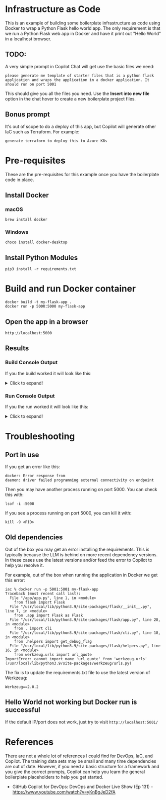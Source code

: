 
# Infrastructure as Code

This is an example of building some boilerplate infrastructure as code using Docker to wrap a Python Flask hello world app. 
The only requirement is that we run a Python Flask web app in Docker and have it print out "Hello World" in a localhost browser.

## TODO:

A very simple prompt in Copilot Chat will get use the basic files we need:

```
please generate me template of starter files that is a python flask application and wraps the application in a docker application. It should run on port 5001
```

This should give you all the files you need. Use the **Insert into new file** option in the chat hover to create a new boilerplate project files.

## Bonus prompt

It's out of scope to do a deploy of this app, but Copilot will generate other IaC such as Terraform. For example:

```
generate terraform to deploy this to Azure K8s
```

# Pre-requisites

These are the pre-requisites for this example once you have the boilerplate code in place.

## Install Docker

### macOS

```
brew install docker
```

### Windows

```
choco install docker-desktop
```

## Install Python Modules

```
pip3 install -r requirements.txt
```

# Build and run Docker container

```
docker build -t my-flask-app .
docker run -p 5000:5000 my-flask-app
```

## Open the app in a browser

```
http://localhost:5000
```

## Results

### Build Console Output

If you the build worked it will look like this:

<details>
  <summary>Click to expand!</summary>

```
iac % docker build -t my-flask-app .      
[+] Building 2.2s (9/9) FINISHED                                                                                                               docker:desktop-linux
 => [internal] load .dockerignore                                                                                                                              0.0s
 => => transferring context: 106B                                                                                                                              0.0s
 => [internal] load build definition from Dockerfile                                                                                                           0.0s
 => => transferring dockerfile: 552B                                                                                                                           0.0s
 => [internal] load metadata for docker.io/library/python:3.9-slim-buster                                                                                      0.2s
 => [1/4] FROM docker.io/library/python:3.9-slim-buster@sha256:320a7a4250aba4249f458872adecf92eea88dc6abd2d76dc5c0f01cac9b53990                                0.0s
 => [internal] load build context                                                                                                                              0.0s
 => => transferring context: 1.47kB                                                                                                                            0.0s
 => CACHED [2/4] WORKDIR /app                                                                                                                                  0.0s
 => [3/4] ADD . /app                                                                                                                                           0.0s
 => [4/4] RUN pip install --no-cache-dir -r requirements.txt                                                                                                   1.8s
 => exporting to image                                                                                                                                         0.1s
 => => exporting layers                                                                                                                                        0.1s
 => => writing image sha256:bacea39869e088affb0c6892fbcd00d5b3892e77b57f2788d205a19d570d7d4b                                                                   0.0s
 => => naming to docker.io/library/my-flask-app                                                                                                                0.0s

What's Next?
  View a summary of image vulnerabilities and recommendations → docker scout quickview
```

</details>

 ### Run Console Output

If you the run worked it will look like this:

<details>
  <summary>Click to expand!</summary>

```
iac % docker run -p 5001:5001 my-flask-app
 * Serving Flask app 'app' (lazy loading)
 * Environment: production
   WARNING: This is a development server. Do not use it in a production deployment.
   Use a production WSGI server instead.
 * Debug mode: off
 * Running on all addresses.
   WARNING: This is a development server. Do not use it in a production deployment.
 * Running on http://172.17.0.2:5001/ (Press CTRL+C to quit)
192.168.65.1 - - [12/Dec/2023 16:51:26] "GET / HTTP/1.1" 200 -
192.168.65.1 - - [12/Dec/2023 16:51:26] "GET /favicon.ico HTTP/1.1" 404 -

```

</details>

# Troubleshooting

## Port in use

If you get an error like this:

```
docker: Error response from
daemon: driver failed programming external connectivity on endpoint
```

Then you may have another process running on port 5000. You can check this with:

```
lsof -i :5000
```

If you see a process running on port 5000, you can kill it with:

```
kill -9 <PID>
```

## Old dependencies

Out of the box you may get an error installing the requirements. This is typically because the LLM is behind on more recent dependency versions. In these cases use the latest versions and/or feed the error to Copilot to help you resolve it.

For example, out of the box when running the application in Docker we get this error:

```
iac % docker run -p 5001:5001 my-flask-app
Traceback (most recent call last):
  File "/app/app.py", line 1, in <module>
    from flask import Flask
  File "/usr/local/lib/python3.9/site-packages/flask/__init__.py", line 7, in <module>
    from .app import Flask as Flask
  File "/usr/local/lib/python3.9/site-packages/flask/app.py", line 28, in <module>
    from . import cli
  File "/usr/local/lib/python3.9/site-packages/flask/cli.py", line 18, in <module>
    from .helpers import get_debug_flag
  File "/usr/local/lib/python3.9/site-packages/flask/helpers.py", line 16, in <module>
    from werkzeug.urls import url_quote
ImportError: cannot import name 'url_quote' from 'werkzeug.urls' (/usr/local/lib/python3.9/site-packages/werkzeug/urls.py)
```

The fix is to update the requirements.txt file to use the latest version of Werkzeug:

```
Werkzeug==2.0.2
```

## Hello World not working but Docker run is successful

If the default IP/port does not work, just try to visit `http://localhost:5001/`

# References

There are not a whole lot of references I could find for DevOps, IaC, and Copilot. The training data sets may be small and many time dependencies are out of date.
However, if you need a basic structure for a framework and you give the correct prompts, Copilot can help you learn the general boilerplate placeholders to help you get started.

* GitHub Copilot for DevOps: DevOps and Docker Live Show (Ep 131) -  https://www.youtube.com/watch?v=yKnBgJeD2fA

